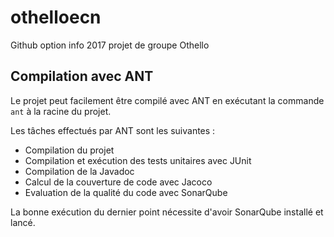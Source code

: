 # othelloecn
Github option info 2017 projet de groupe Othello


## Compilation avec ANT

Le projet peut facilement être compilé avec ANT en exécutant la commande ```ant``` à la racine du projet.

Les tâches effectués par ANT sont les suivantes :
 
- Compilation du projet 
- Compilation et exécution des tests unitaires avec JUnit
- Compilation de la Javadoc
- Calcul de la couverture de code avec Jacoco
- Evaluation de la qualité du code avec SonarQube

La bonne exécution du dernier point nécessite d'avoir SonarQube installé et lancé.


